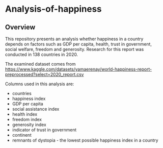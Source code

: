 # Analysis-of-happiness

## Overview

This repository presents an analysis whether happiness in a country depends on factors such as GDP per capita, health, trust in government, social welfare, freedom and generosity.
Research for this report was conducted in 138 countries in 2020.

The examined dataset comes from https://www.kaggle.com/datasets/yamaerenay/world-happiness-report-preprocessed?select=2020_report.csv

 Columns used in this analysis are:
 - countries
 - happiness index
 - GDP per capita
 - social assistance index
 - health index
 - freedom index
 - generosity index
 - indicator of trust in government
 - continent
 - remnants of dystopia - the lowest possible happiness index in a country
